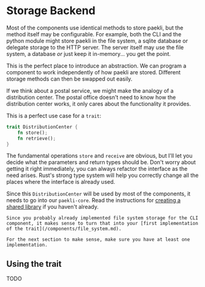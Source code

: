 # Storage Backend

Most of the components use identical methods to store paekli, but the method itself may be configurable.
For example, both the CLI and the python module might store paekli in the file system, a sqlite database or delegate storage to the HTTP server.
The server itself may use the file system, a database _or_ just keep it in-memory... you get the point.

This is the perfect place to introduce an abstraction.
We can program a component to work independently of how paekli are stored.
Different storage methods can then be swapped out easily.

If we think about a postal service, we might make the analogy of a distribution center.
The postal office doesn't need to know how the distribution center works, it only cares about the functionality it provides.

This is a perfect use case for a `trait`:

```rust
trait DistributionCenter {
    fn store();
    fn retrieve();
}
```

The fundamental operations `store` and `receive` are obvious, but I'll let you decide what the parameters and return types should be.
Don't worry about getting it right immediately, you can always refactor the interface as the need arises.
Rust's strong type system will help you correctly change all the places where the interface is already used.

Since this `DistributionCenter` will be used by most of the components, it needs to go into our `paekli-core`.
Read the instructions for [creating a shared library](shared_lib.md) if you haven't already.

```admonish title="The first implementation"
Since you probably already implemented file system storage for the CLI component, it makes sense to turn that into your [first implementation of the trait](/components/file_system.md).

For the next section to make sense, make sure you have at least one implementation.
```

## Using the trait

TODO
